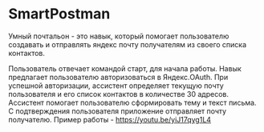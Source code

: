 # SmartPostman
Умный почтальон - это навык, который помогает пользователю создавать и отправлять яндекс почту получателям из своего списка контактов.

Пользователь отвечает командой старт, для начала работы. Навык предлагает пользователю авторизоваться в Яндекс.OAuth. При успешной авторизации, ассистент определяет текущую почту пользователя и его список контактов в количестве 30 адресов. Ассистент помогает пользователю сформировать тему и текст письма. С подтверждения пользователя приложение отправляет почту получателю. Пример работы - https://youtu.be/yiJ17qyg1L4
